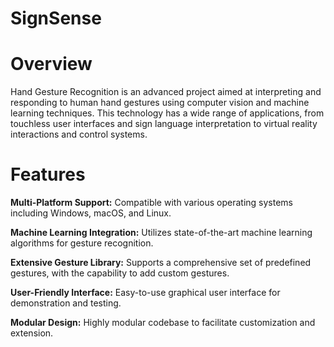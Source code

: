 # SignSense

# Overview
Hand Gesture Recognition is an advanced project aimed at interpreting and responding to human hand gestures using computer vision and machine learning techniques. This technology has a wide range of applications, from touchless user interfaces and sign language interpretation to virtual reality interactions and control systems.

# Features
**Multi-Platform Support:** Compatible with various operating systems including Windows, macOS, and Linux.

**Machine Learning Integration:** Utilizes state-of-the-art machine learning algorithms for gesture recognition.

**Extensive Gesture Library:** Supports a comprehensive set of predefined gestures, with the capability to add custom gestures.

**User-Friendly Interface:** Easy-to-use graphical user interface for demonstration and testing.

**Modular Design:** Highly modular codebase to facilitate customization and extension. 
